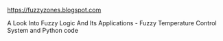 
https://fuzzyzones.blogspot.com

A Look Into Fuzzy Logic And Its Applications - Fuzzy Temperature Control System and Python code
